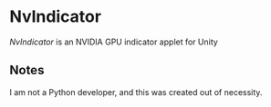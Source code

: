 # NvIndicator #

*NvIndicator* is an NVIDIA GPU indicator applet for Unity

## Notes ##

I am not a Python developer, and this was created out of necessity.
